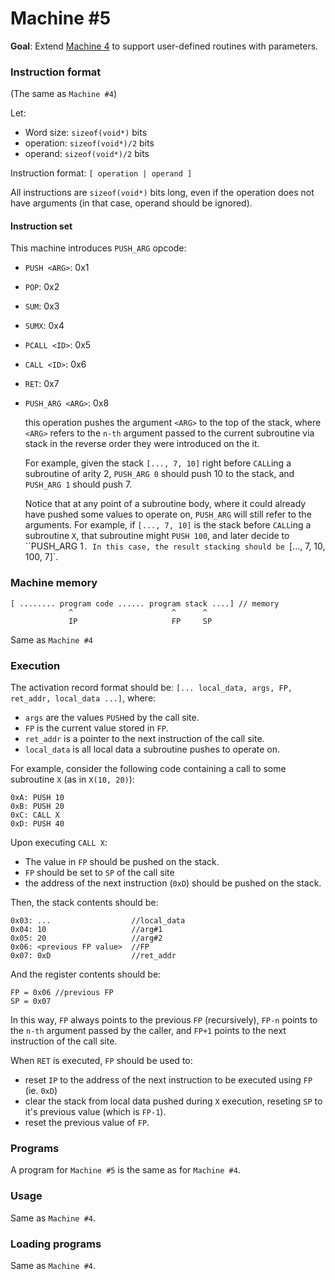 # Machine #5

**Goal**: Extend [Machine 4](exercise_04.md) to support user-defined routines with parameters.

### Instruction format

(The same as `Machine #4`)

Let:

- Word size: `sizeof(void*)` bits
- operation: `sizeof(void*)/2` bits
- operand: `sizeof(void*)/2` bits

Instruction format: `[ operation | operand ]`

All instructions are `sizeof(void*)` bits long, even if the operation does not have arguments (in that case, operand should be ignored).

#### Instruction set

This machine introduces `PUSH_ARG` opcode:


- `PUSH <ARG>`: 0x1
- `POP`:  0x2
- `SUM`:  0x3
- `SUMX`: 0x4
- `PCALL <ID>`: 0x5
- `CALL <ID>`: 0x6
- `RET`: 0x7
- `PUSH_ARG <ARG>`: 0x8

    this operation pushes the argument `<ARG>` to the top of the stack, where `<ARG>` refers to the `n-th`
    argument passed to the current subroutine via stack in the reverse order they were introduced on the it.

    For example, given the stack `[..., 7, 10]` right before `CALL`ing a subroutine of arity 2,
    `PUSH_ARG 0` should push 10 to the stack, and `PUSH_ARG 1` should push 7.

    Notice that at any point of a subroutine body, where it could already have pushed some values to operate on,
    `PUSH_ARG` will still refer to the arguments. For example, if `[..., 7, 10]` is the stack before `CALL`ing a subroutine `X`, that subroutine might `PUSH 100`, and later decide to ``PUSH_ARG 1`. In this case, the result stacking should be `[..., 7, 10, 100, 7]`.

### Machine memory

```
[ ........ program code ...... program stack ....] // memory
             ^                      ^      ^
             IP                     FP     SP
```


Same as `Machine #4`


### Execution

The activation record format should be: `[... local_data, args, FP, ret_addr, local_data ...]`, where:

- `args` are the values `PUSH`ed by the call site.
- `FP` is the current value stored in `FP`.
- `ret_addr` is a pointer to the next instruction of the call site.
- `local_data` is all local data  a subroutine pushes to operate on.

For example, consider the following code containing a call to some subroutine `X` (as in `X(10, 20)`):

```
0xA: PUSH 10
0xB: PUSH 20
0xC: CALL X
0xD: PUSH 40
```

Upon executing `CALL X`:

- The value in `FP` should be pushed on the stack.
- `FP` should be set to `SP` of the call site
- the address of the next instruction (`0xD`) should be pushed on the stack.

Then, the stack contents should be:

```
0x03: ...                  //local_data
0x04: 10                   //arg#1
0x05: 20                   //arg#2
0x06: <previous FP value>  //FP
0x07: 0xD                  //ret_addr
```

And the register contents should be:

```
FP = 0x06 //previous FP
SP = 0x07
```

In this way, `FP` always points to the previous `FP` (recursively), `FP-n`
points to the `n-th` argument passed by the caller, and `FP+1` points to the
next instruction of the call site.

When `RET` is executed, `FP` should be used to:

- reset `IP` to the address of the next instruction to be executed using `FP` (ie. `0xD`)
- clear the stack from local data pushed during `X` execution, reseting `SP` to it's previous value (which is `FP-1`).
- reset the previous value of `FP`.

### Programs

A program for `Machine #5` is the same as for `Machine #4`.

### Usage

Same as `Machine #4`.

### Loading programs

Same as `Machine #4`.
